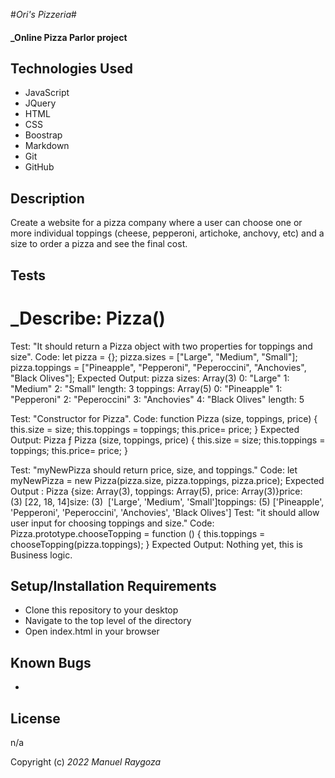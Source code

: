 #_Ori's Pizzeria_#


#### _Online Pizza Parlor project


## Technologies Used

* JavaScript
* JQuery
* HTML
* CSS
* Boostrap
* Markdown
* Git
* GitHub

## Description

Create a website for a pizza company where a user can choose one or more individual toppings (cheese, pepperoni, artichoke, anchovy, etc) and a size to order a pizza and see the final cost.

## Tests
# _Describe: Pizza()

Test: "It should return a Pizza object with two properties for toppings and size".
Code: let pizza = {};
      pizza.sizes = ["Large", "Medium", "Small"];
      pizza.toppings = ["Pineapple", "Pepperoni", "Peperoccini", "Anchovies", "Black Olives"];
Expected Output: 
      pizza
      sizes: Array(3)
      0: "Large"
      1: "Medium"
      2: "Small"
      length: 3
      toppings: Array(5)
      0: "Pineapple"
      1: "Pepperoni"
      2: "Peperoccini"
      3: "Anchovies"
      4: "Black Olives"
      length: 5

Test: "Constructor for Pizza".
Code: function Pizza (size, toppings, price) {
      this.size = size;
      this.toppings = toppings;
      this.price= price;
    }
Expected Output: Pizza
      ƒ Pizza (size, toppings, price) {
      this.size = size;
      this.toppings = toppings;
      this.price= price;
    }

Test: "myNewPizza should return price, size, and toppings."
Code: let myNewPizza = new Pizza(pizza.size, pizza.toppings, pizza.price);
Expected Output : Pizza {size: Array(3), toppings: Array(5), price: Array(3)}price: (3) [22, 18, 14]size: (3) 
                  ['Large', 'Medium', 'Small']toppings: (5) ['Pineapple', 'Pepperoni', 'Peperoccini', 'Anchovies', 'Black Olives']
 Test: "it should allow user input for choosing toppings and size."
 Code:  Pizza.prototype.chooseTopping = function () {
        this.toppings = chooseTopping(pizza.toppings);
    }
  Expected Output: Nothing yet, this is Business logic.                
## Setup/Installation Requirements

* Clone this repository to your desktop
* Navigate to the top level of the directory
* Open index.html in your browser

## Known Bugs

* 

## License

n/a

Copyright (c) _2022_ _Manuel Raygoza_